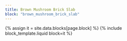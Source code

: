 ```yaml
---
title: Brown Mushroom Brick Slab
block: "brown_mushroom_brick_slab"
---
```


{% assign it = site.data.blocks[page.block] %}
{% include block_template.liquid block=it %}

